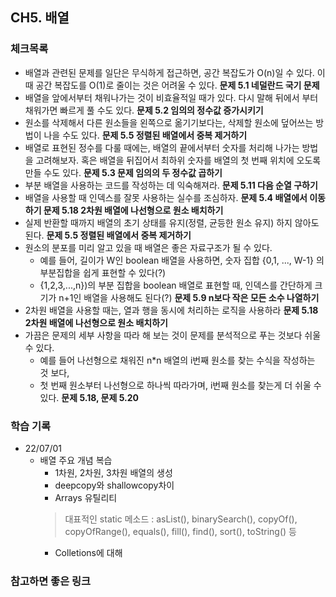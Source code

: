 ## CH5. 배열

### 체크목록
- 배열과 관련된 문제를 일단은 무식하게 접근하면, 공간 복잡도가 O(n)일 수 있다. 이 때 공간 복잡도를 O(1)로 줄이는 것은 어려울 수 있다. **문제 5.1 네덜란드 국기 문제**
- 배열을 앞에서부터 채워나가는 것이 비효율적일 때가 있다. 다시 말해 뒤에서 부터 채워가면 빠르게 풀 수도 있다. **문제 5.2 임의의 정수값 증가시키기**
- 원소를 삭제해서 다른 원소들을 왼쪽으로 옮기기보다는, 삭제할 원소에 덮어쓰는 방법이 나을 수도 있다. **문제 5.5 정렬된 배열에서 중복 제거하기**
- 배열로 표현된 정수를 다룰 때에는, 배열의 끝에서부터 숫자를 처리해 나가는 방법을 고려해보자. 혹은 배열을 뒤집어서 최하위 숫자를 배열의 첫 번째 위치에 오도록 만들 수도 있다. **문제 5.3 문제 임의의 두 정수값 곱하기**
- 부분 배열을 사용하는 코드를 작성하는 데 익숙해져라. **문제 5.11 다음 순열 구하기**
- 배열을 사용할 때 인덱스를 잘못 사용하는 실수를 조심하자. **문제 5.4 배열에서 이동하기 문제 5.18 2차원 배열에 나선형으로 원소 배치하기**
- 실제 반환할 때까지 배열의 초기 상태를 유지(정렬, 균등한 원소 유지) 하지 않아도 된다. **문제 5.5 정렬된 배열에서 중복 제거하기**
- 원소의 분포를 미리 알고 있을 때 배열은 좋은 자료구조가 될 수 있다.
  - 예를 들어, 길이가 W인 boolean 배열을 사용하면, 숫자 집합 {0,1, ..., W-1} 의 부분집합을 쉽게 표현할 수 있다(?)
  - {1,2,3,...,n})의 부분 집합을 boolean 배열로 표현할 때, 인덱스를 간단하게 크기가 n+1인 배열을 사용해도 된다(?) **문제 5.9 n보다 작은 모든 소수 나열하기**
- 2차원 배열을 사용할 때는, 열과 행을 동시에 처리하는 로직을 사용하라 **문제 5.18 2차원 배열에 나선형으로 원소 배치하기**
- 가끔은 문제의 세부 사항을 따라 해 보는 것이 문제를 분석적으로 푸는 것보다 쉬울 수 있다. 
  - 예를 들어 나선형으로 채워진 n*n 배열의 i번째 원소를 찾는 수식을 작성하는 것 보다, 
  - 첫 번째 원소부터 나선형으로 하나씩 따라가며, i번째 원소를 찾는게 더 쉬울 수 있다. **문제 5.18, 문제 5.20**
  
### 학습 기록
- 22/07/01
  - 배열 주요 개념 복습
    - 1차원, 2차원, 3차원 배열의 생성
    - deepcopy와 shallowcopy차이
    - Arrays 유틸리티
    > 대표적인 static 메소드 : asList(), binarySearch(), copyOf(), copyOfRange(), equals(), fill(), find(), sort(), toString() 등
    - Colletions에 대해



### 참고하면 좋은 링크


